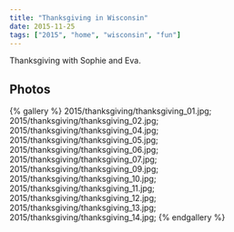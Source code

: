 ```yaml
---
title: "Thanksgiving in Wisconsin"
date: 2015-11-25 
tags: ["2015", "home", "wisconsin", "fun"]
---
```


Thanksgiving with Sophie and Eva.

## Photos

{% gallery %}
2015/thanksgiving/thanksgiving_01.jpg;
2015/thanksgiving/thanksgiving_02.jpg;
2015/thanksgiving/thanksgiving_04.jpg;
2015/thanksgiving/thanksgiving_05.jpg;
2015/thanksgiving/thanksgiving_06.jpg;
2015/thanksgiving/thanksgiving_07.jpg;
2015/thanksgiving/thanksgiving_09.jpg;
2015/thanksgiving/thanksgiving_10.jpg;
2015/thanksgiving/thanksgiving_11.jpg;
2015/thanksgiving/thanksgiving_12.jpg;
2015/thanksgiving/thanksgiving_13.jpg;
2015/thanksgiving/thanksgiving_14.jpg;
{% endgallery %}
